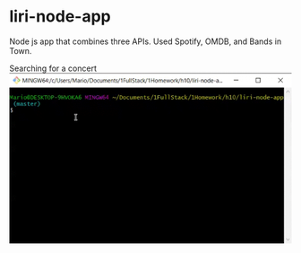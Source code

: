 # liri-node-app
Node js app that combines three APIs. Used Spotify, OMDB, and Bands in Town.

Searching for a concert
![Concert](https://github.com/mtvalencia/ProjectFiles/blob/master/Bands.gif)
